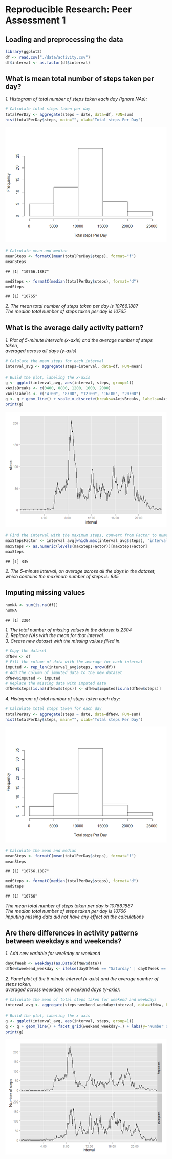 # Reproducible Research: Peer Assessment 1


## Loading and preprocessing the data

```r
library(ggplot2)
df <- read.csv("./data/activity.csv")
df$interval <- as.factor(df$interval)
```

## What is mean total number of steps taken per day?
*1. Histogram of total number of steps taken each day (ignore NAs):*  

```r
# Calculate total steps taken per day
totalPerDay <- aggregate(steps ~ date, data=df, FUN=sum)
hist(totalPerDay$steps, main="", xlab="Total steps Per Day")
```

![](PA1_template_files/figure-html/unnamed-chunk-2-1.png) 

```r
# Calculate mean and median
meanSteps <- formatC(mean(totalPerDay$steps), format="f")
meanSteps
```

```
## [1] "10766.1887"
```

```r
medSteps <- formatC(median(totalPerDay$steps), format="d")
medSteps
```

```
## [1] "10765"
```
*2. The mean total number of steps taken per day is 10766.1887    
The median total number of steps taken per day is 10765*   

## What is the average daily activity pattern?
*1. Plot of 5-minute intervals (x-axis) and the average number of steps taken,*  
*averaged across all days (y-axis)*

```r
# Calulate the mean steps for each interval
interval_avg <- aggregate(steps~interval, data=df, FUN=mean)

# Build the plot, labeling the x-axis
g <- ggplot(interval_avg, aes(interval, steps, group=1)) 
xAxisBreaks <- c(0400, 0800, 1200, 1600, 2000)
xAxisLabels <- c("4:00", "8:00", "12:00", "16:00", "20:00")
g <- g + geom_line() + scale_x_discrete(breaks=xAxisBreaks, labels=xAxisLabels)
print(g)
```

![](PA1_template_files/figure-html/unnamed-chunk-3-1.png) 

```r
# Find the interval with the maximum steps, convert from Factor to numeric
maxStepsFactor <- interval_avg[which.max(interval_avg$steps), "interval"]
maxSteps <- as.numeric(levels(maxStepsFactor))[maxStepsFactor]
maxSteps
```

```
## [1] 835
```
*2. The 5-minute interval, on average across all the days in the dataset,*  
*which contains the maximum number of steps is: 835*

## Imputing missing values

```r
numNA <- sum(is.na(df))
numNA
```

```
## [1] 2304
```
*1. The total number of missing values in the dataset is 2304*  
*2. Replace NAs with the mean for that interval.*   
*3. Create new dataset with the missing values filled in.*  

```r
# Copy the dataset
dfNew <- df
# Fill the column of data with the average for each interval
imputed <- rep_len(interval_avg$steps, nrow(df))
# Add the column of imputed data to the new dataset
dfNew$imputed <- imputed
# Replace the missing data with imputed data
dfNew$steps[is.na(dfNew$steps)] <- dfNew$imputed[is.na(dfNew$steps)]
```

*4. Histogram of total number of steps taken each day:*  

```r
# Calculate total steps taken for each day
totalPerDay <- aggregate(steps ~ date, data=dfNew, FUN=sum)
hist(totalPerDay$steps, main="", xlab="Total steps Per Day")
```

![](PA1_template_files/figure-html/unnamed-chunk-6-1.png) 

```r
# Calculate the mean and median
meanSteps <- formatC(mean(totalPerDay$steps), format="f")
meanSteps
```

```
## [1] "10766.1887"
```

```r
medSteps <- formatC(median(totalPerDay$steps), format="d")
medSteps
```

```
## [1] "10766"
```
*The mean total number of steps taken per day is 10766.1887*      
*The median total number of steps taken per day is 10766*  
*Imputing missing data did not have any effect on the calculations*

## Are there differences in activity patterns between weekdays and weekends?
*1. Add new variable for weekday or weekend*

```r
dayOfWeek <- weekdays(as.Date(dfNew$date))
dfNew$weekend_weekday <- ifelse(dayOfWeek == "Saturday" | dayOfWeek == "Sunday", "weekend", "weekday")
```
*2. Panel plot of the 5 minute interval (x-axis) and the average number of steps taken,*  
*averaged across weekdays or weekend days (y-axis):* 


```r
# Calculate the mean of total steps taken for weekend and weekdays
interval_avg <- aggregate(steps~weekend_weekday+interval, data=dfNew, FUN=mean)

# Build the plot, labeling the x axis
g <- ggplot(interval_avg, aes(interval, steps, group=1)) 
g <- g + geom_line() + facet_grid(weekend_weekday~.) + labs(y="Number of steps") + scale_x_discrete(breaks=xAxisBreaks, labels=xAxisLabels)
print(g)
```

![](PA1_template_files/figure-html/unnamed-chunk-8-1.png) 
